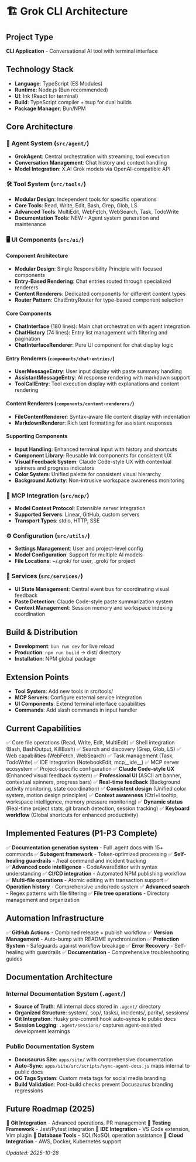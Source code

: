 # 🏗️ Grok CLI Architecture

## Project Type
**CLI Application** - Conversational AI tool with terminal interface

## Technology Stack
- **Language**: TypeScript (ES Modules)
- **Runtime**: Node.js (Bun recommended)
- **UI**: Ink (React for terminal)
- **Build**: TypeScript compiler + tsup for dual builds
- **Package Manager**: Bun/NPM

## Core Architecture

### 🧠 Agent System (`src/agent/`)
- **GrokAgent**: Central orchestration with streaming, tool execution
- **Conversation Management**: Chat history and context handling
- **Model Integration**: X.AI Grok models via OpenAI-compatible API

### 🛠️ Tool System (`src/tools/`)
- **Modular Design**: Independent tools for specific operations
- **Core Tools**: Read, Write, Edit, Bash, Grep, Glob, LS
- **Advanced Tools**: MultiEdit, WebFetch, WebSearch, Task, TodoWrite
- **Documentation Tools**: NEW - Agent system generation and maintenance

### 🖥️ UI Components (`src/ui/`)

#### Component Architecture
- **Modular Design**: Single Responsibility Principle with focused components
- **Entry-Based Rendering**: Chat entries routed through specialized renderers
- **Content Renderers**: Dedicated components for different content types
- **Router Pattern**: ChatEntryRouter for type-based component selection

#### Core Components
- **ChatInterface** (180 lines): Main chat orchestration with agent integration
- **ChatHistory** (74 lines): Entry list management with filtering and pagination
- **ChatInterfaceRenderer**: Pure UI component for chat display logic

#### Entry Renderers (`components/chat-entries/`)
- **UserMessageEntry**: User input display with paste summary handling
- **AssistantMessageEntry**: AI response rendering with markdown support
- **ToolCallEntry**: Tool execution display with explanations and content rendering

#### Content Renderers (`components/content-renderers/`)
- **FileContentRenderer**: Syntax-aware file content display with indentation
- **MarkdownRenderer**: Rich text formatting for assistant responses

#### Supporting Components
- **Input Handling**: Enhanced terminal input with history and shortcuts
- **Component Library**: Reusable Ink components for consistent UX
- **Visual Feedback System**: Claude Code-style UX with contextual spinners and progress indicators
- **Color System**: Unified palette for consistent visual hierarchy
- **Background Activity**: Non-intrusive workspace awareness monitoring

### 🔌 MCP Integration (`src/mcp/`)
- **Model Context Protocol**: Extensible server integration
- **Supported Servers**: Linear, GitHub, custom servers
- **Transport Types**: stdio, HTTP, SSE

### ⚙️ Configuration (`src/utils/`)
- **Settings Management**: User and project-level config
- **Model Configuration**: Support for multiple AI models
- **File Locations**: ~/.grok/ for user, .grok/ for project

### 🎯 Services (`src/services/`)
- **UI State Management**: Central event bus for coordinating visual feedback
- **Paste Detection**: Claude Code-style paste summarization system
- **Context Management**: Session memory and workspace indexing coordination

## Build & Distribution
- **Development**: `bun run dev` for live reload
- **Production**: `npm run build` → dist/ directory
- **Installation**: NPM global package

## Extension Points
- **Tool System**: Add new tools in src/tools/
- **MCP Servers**: Configure external service integration
- **UI Components**: Extend terminal interface capabilities
- **Commands**: Add slash commands in input handler

## Current Capabilities
✅ Core file operations (Read, Write, Edit, MultiEdit)
✅ Shell integration (Bash, BashOutput, KillBash)
✅ Search and discovery (Grep, Glob, LS)
✅ Web capabilities (WebFetch, WebSearch)
✅ Task management (Task, TodoWrite)
✅ IDE integration (NotebookEdit, mcp__ide__)
✅ MCP server ecosystem
✅ Project-specific configuration
✅ **Claude Code-style UX** (Enhanced visual feedback system)
✅ **Professional UI** (ASCII art banner, contextual spinners, progress bars)
✅ **Real-time feedback** (Background activity monitoring, state coordination)
✅ **Consistent design** (Unified color system, motion design principles)
✅ **Context awareness** (Ctrl+I tooltip, workspace intelligence, memory pressure monitoring)
✅ **Dynamic status** (Real-time project stats, git branch detection, session tracking)
✅ **Keyboard workflow** (Global shortcuts for enhanced productivity)

## Implemented Features (P1-P3 Complete)
✅ **Documentation generation system** - Full .agent docs with 15+ commands
✅ **Subagent framework** - Token-optimized processing
✅ **Self-healing guardrails** - /heal command and incident tracking  
✅ **Advanced code intelligence** - CodeAwareEditor with syntax understanding
✅ **CI/CD integration** - Automated NPM publishing workflow
✅ **Multi-file operations** - Atomic editing with transaction support
✅ **Operation history** - Comprehensive undo/redo system
✅ **Advanced search** - Regex patterns with file filtering
✅ **File tree operations** - Directory management and organization

## Automation Infrastructure
✅ **GitHub Actions** - Combined release + publish workflow
✅ **Version Management** - Auto-bump with README synchronization
✅ **Protection System** - Safeguards against workflow breakage
✅ **Error Recovery** - Self-healing with guardrails
✅ **Documentation** - Comprehensive troubleshooting guides

## Documentation Architecture

### Internal Documentation System (`.agent/`)
- **Source of Truth**: All internal docs stored in `.agent/` directory
- **Organized Structure**: system/, sop/, tasks/, incidents/, parity/, sessions/
- **Git Integration**: Husky pre-commit hook auto-syncs to public docs
- **Session Logging**: `.agent/sessions/` captures agent-assisted development learnings

### Public Documentation System
- **Docusaurus Site**: `apps/site/` with comprehensive documentation
- **Auto-Sync**: `apps/site/src/scripts/sync-agent-docs.js` maps internal to public docs
- **OG Tags System**: Custom meta tags for social media branding
- **Build Validation**: Post-build checks prevent Docusaurus branding regressions

## Future Roadmap (2025)
🔲 **Git Integration** - Advanced operations, PR management
🔲 **Testing Framework** - Jest/Pytest integration
🔲 **IDE Integration** - VS Code extension, Vim plugin
🔲 **Database Tools** - SQL/NoSQL operation assistance
🔲 **Cloud Integration** - AWS, Docker, Kubernetes support

*Updated: 2025-10-28*
